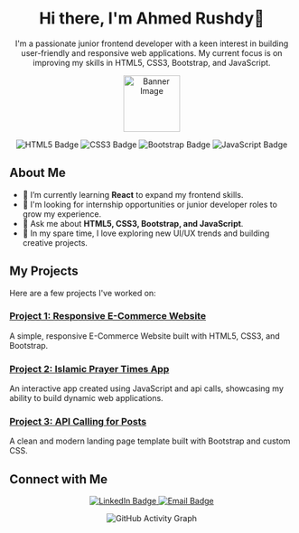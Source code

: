 <!-- Header with a greeting -->
<h1 align="center">Hi there, I'm Ahmed Rushdy👋</h1>

<!-- A short introduction about yourself -->
<p align="center">
  I'm a passionate junior frontend developer with a keen interest in building user-friendly and responsive web applications. My current focus is on improving my skills in HTML5, CSS3, Bootstrap, and JavaScript.
</p>

<!-- Add a banner or a relevant image -->
<p align="center">
  <img src="https://github.com/[your-username]/[your-repo]/blob/main/banner.png" alt="Banner Image" width="100px">
</p>

<!-- Badges and statistics -->
<p align="center">
  <img src="https://img.shields.io/badge/HTML5-E34F26?style=for-the-badge&logo=html5&logoColor=white" alt="HTML5 Badge"/>
  <img src="https://img.shields.io/badge/CSS3-1572B6?style=for-the-badge&logo=css3&logoColor=white" alt="CSS3 Badge"/>
  <img src="https://img.shields.io/badge/Bootstrap-563D7C?style=for-the-badge&logo=bootstrap&logoColor=white" alt="Bootstrap Badge"/>
  <img src="https://img.shields.io/badge/JavaScript-F7DF1E?style=for-the-badge&logo=javascript&logoColor=black" alt="JavaScript Badge"/>
</p>

<!-- About Me Section -->
## About Me

- 🌱 I’m currently learning **React** to expand my frontend skills.
- 💼 I'm looking for internship opportunities or junior developer roles to grow my experience.
- 💬 Ask me about **HTML5, CSS3, Bootstrap, and JavaScript**.
- 🎨 In my spare time, I love exploring new UI/UX trends and building creative projects.

<!-- Projects Section -->
## My Projects

Here are a few projects I've worked on:

### [Project 1: Responsive E-Commerce Website](https://github.com/AhmedRushdyy/InfiniteElegance)
A simple, responsive E-Commerce Website built with HTML5, CSS3, and Bootstrap.

### [Project 2: Islamic Prayer Times App](https://github.com/AhmedRushdyy/Prayer_Times)
An interactive app created using JavaScript and api calls, showcasing my ability to build dynamic web applications.

### [Project 3: API Calling for Posts](https://github.com/AhmedRushdyy/postsApiCall)
A clean and modern landing page template built with Bootstrap and custom CSS.

<!-- Connect with me Section -->
## Connect with Me

<p align="center">
  <a href="https://www.linkedin.com/in/ahmed-rushdyy/?originalSubdomain=eg" target="_blank">
    <img src="https://img.shields.io/badge/LinkedIn-0077B5?style=for-the-badge&logo=linkedin&logoColor=white" alt="LinkedIn Badge"/>
  </a>
  <a href="mailto:ahmedmohamedrushdy0@gmail.com" target="_blank">
    <img src="https://img.shields.io/badge/Email-D14836?style=for-the-badge&logo=gmail&logoColor=white" alt="Email Badge"/>
  </a>
</p>

<!-- Footer with GitHub Activity -->
<p align="center">
  <img src="https://github-readme-activity-graph.cyclic.app/graph?username=your-username&theme=react-dark&hide_border=true" alt="GitHub Activity Graph"/>
</p>
